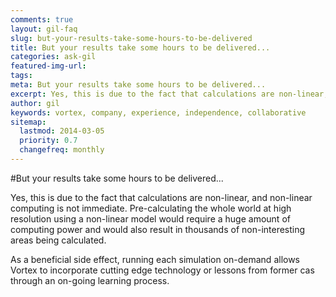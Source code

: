 ```yaml
---
comments: true
layout: gil-faq
slug: but-your-results-take-some-hours-to-be-delivered
title: But your results take some hours to be delivered...
categories: ask-gil
featured-img-url:
tags:
meta: But your results take some hours to be delivered...
excerpt: Yes, this is due to the fact that calculations are non-linear, and non-linear computing is not immediate.
author: gil
keywords: vortex, company, experience, independence, collaborative
sitemap:
  lastmod: 2014-03-05
  priority: 0.7
  changefreq: monthly
---
```


#But your results take some hours to be delivered...

Yes, this is due to the fact that calculations are non-linear, and non-linear computing is not immediate. Pre-calculating the whole world at high resolution using a non-linear model would require a huge amount of computing power and would also result in thousands of non-interesting areas being calculated.

As a beneficial side effect, running each simulation on-demand allows Vortex to incorporate cutting edge technology or lessons from former cas through an on-going learning process.